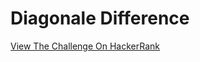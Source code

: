 
#   Diagonale Difference

[View The Challenge On HackerRank](https://www.hackerrank.com/challenges/diagonal-difference/problem)